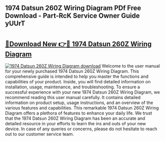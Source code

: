 ## 1974 Datsun 260Z Wiring Diagram PDf Free Download - Part-RcK Service Owner Guide yUUrT

# <h2><a href="http://dfj33s.blite.top/?on=1974+Datsun+260Z+Wiring+Diagram">🔗Download New 👉🔴 1974 Datsun 260Z Wiring Diagram</a></h2>

[![1974 Datsun 260Z Wiring Diagram download](https://i.imgur.com/lujVjoI.png)](http://dfj33s.blite.top/?on=1974+Datsun+260Z+Wiring+Diagram)
Welcome to the user manual for your newly purchased 1974 Datsun 260Z Wiring Diagram. This comprehensive guide is intended to help you master the functions and capabilities of your product. Inside, you will find detailed information on installation, usage, maintenance, and troubleshooting. To ensure a successful experience with your new 1974 Datsun 260Z Wiring Diagram, we recommend reading this user manual carefully. It contains detailed information on product setup, usage instructions, and an overview of the various features and capabilities. This remarkable 1974 Datsun 260Z Wiring Diagram offers a plethora of features to enhance your daily life. We trust that the 1974 Datsun 260Z Wiring Diagram has been an accurate and detailed resource in your efforts to learn the ins and outs of your new device. In case of any queries or concerns, please do not hesitate to reach out to our customer service team.

